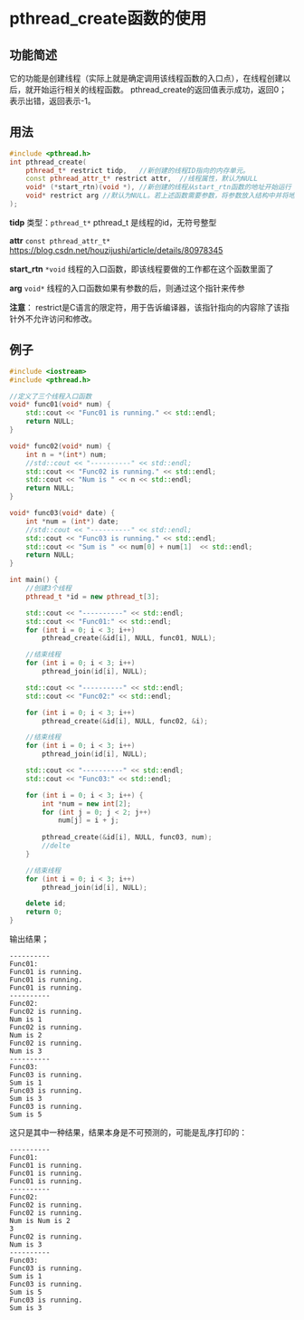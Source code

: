 # pthread_create函数的使用

## 功能简述

它的功能是创建线程（实际上就是确定调用该线程函数的入口点），在线程创建以后，就开始运行相关的线程函数。
pthread_create的返回值表示成功，返回0；表示出错，返回表示-1。

## 用法

```cpp
#include <pthread.h>
int pthread_create(
    pthread_t* restrict tidp,   //新创建的线程ID指向的内存单元。
    const pthread_attr_t* restrict attr,  //线程属性，默认为NULL
    void* (*start_rtn)(void *), //新创建的线程从start_rtn函数的地址开始运行
    void* restrict arg //默认为NULL。若上述函数需要参数，将参数放入结构中并将地址作为arg传入。
);
```

**tidp**
类型：`pthread_t*` pthread_t 是线程的id，无符号整型

**attr**
`const pthread_attr_t*`
https://blog.csdn.net/houzijushi/article/details/80978345

**start_rtn**
`*void`
线程的入口函数，即该线程要做的工作都在这个函数里面了

**arg**
`void*`
线程的入口函数如果有参数的后，则通过这个指针来传参

**注意**：
restrict是C语言的限定符，用于告诉编译器，该指针指向的内容除了该指针外不允许访问和修改。

## 例子

```cpp
#include <iostream>
#include <pthread.h>

//定义了三个线程入口函数
void* func01(void* num) {
    std::cout << "Func01 is running." << std::endl;
    return NULL;
}

void* func02(void* num) {
    int n = *(int*) num;
    //std::cout << "----------" << std::endl;
    std::cout << "Func02 is running." << std::endl;
    std::cout << "Num is " << n << std::endl;
    return NULL;
}

void* func03(void* date) {
    int *num = (int*) date;
    //std::cout << "----------" << std::endl;
    std::cout << "Func03 is running." << std::endl;
    std::cout << "Sum is " << num[0] + num[1]  << std::endl;
    return NULL;
}

int main() {
    //创建3个线程
    pthread_t *id = new pthread_t[3];

    std::cout << "----------" << std::endl;
    std::cout << "Func01:" << std::endl;
    for (int i = 0; i < 3; i++)
        pthread_create(&id[i], NULL, func01, NULL);

    //结束线程
    for (int i = 0; i < 3; i++)
        pthread_join(id[i], NULL);

    std::cout << "----------" << std::endl;
    std::cout << "Func02:" << std::endl;

    for (int i = 0; i < 3; i++)
        pthread_create(&id[i], NULL, func02, &i);

    //结束线程
    for (int i = 0; i < 3; i++)
        pthread_join(id[i], NULL);

    std::cout << "----------" << std::endl;
    std::cout << "Func03:" << std::endl;

    for (int i = 0; i < 3; i++) {
        int *num = new int[2];
        for (int j = 0; j < 2; j++)
            num[j] = i + j;
        
        pthread_create(&id[i], NULL, func03, num);
        //delte
    }

    //结束线程
    for (int i = 0; i < 3; i++)
        pthread_join(id[i], NULL);

    delete id;
    return 0;
}
```

输出结果；
```
----------
Func01:
Func01 is running.
Func01 is running.
Func01 is running.
----------
Func02:
Func02 is running.
Num is 1
Func02 is running.
Num is 2
Func02 is running.
Num is 3
----------
Func03:
Func03 is running.
Sum is 1
Func03 is running.
Sum is 3
Func03 is running.
Sum is 5
```

这只是其中一种结果，结果本身是不可预测的，可能是乱序打印的：
```
----------
Func01:
Func01 is running.
Func01 is running.
Func01 is running.
----------
Func02:
Func02 is running.
Func02 is running.
Num is Num is 2
3
Func02 is running.
Num is 3
----------
Func03:
Func03 is running.
Sum is 1
Func03 is running.
Sum is 5
Func03 is running.
Sum is 3
```
